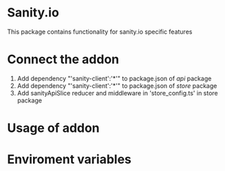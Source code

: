 # Sanity.io

This package contains functionality for sanity.io specific features

# Connect the addon

1. Add dependency "'sanity-client':'\*'" to package.json of _api_ package
2. Add dependency "'sanity-client':'\*'" to package.json of _store_ package
3. Add sanityApiSlice reducer and middleware in 'store_config.ts' in store package

# Usage of addon

# Enviroment variables
